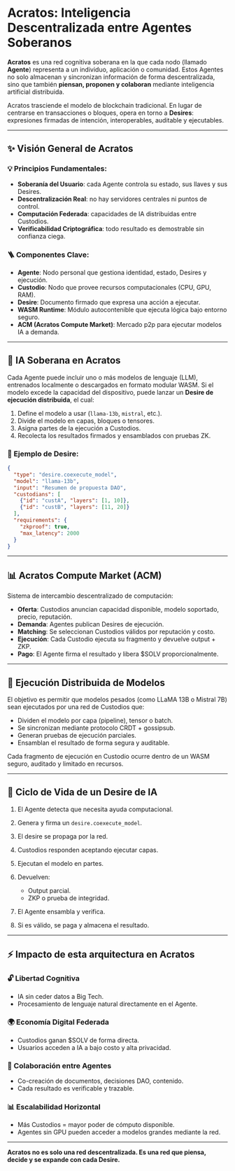# Acratos: Inteligencia Descentralizada entre Agentes Soberanos

**Acratos** es una red cognitiva soberana en la que cada nodo (llamado **Agente**) representa a un individuo, aplicación o comunidad. Estos Agentes no solo almacenan y sincronizan información de forma descentralizada, sino que también **piensan, proponen y colaboran** mediante inteligencia artificial distribuida.

Acratos trasciende el modelo de blockchain tradicional. En lugar de centrarse en transacciones o bloques, opera en torno a **Desires**: expresiones firmadas de intención, interoperables, auditable y ejecutables.

---

## ✨ Visión General de Acratos

### 💡 Principios Fundamentales:

* **Soberanía del Usuario**: cada Agente controla su estado, sus llaves y sus Desires.
* **Descentralización Real**: no hay servidores centrales ni puntos de control.
* **Computación Federada**: capacidades de IA distribuidas entre Custodios.
* **Verificabilidad Criptográfica**: todo resultado es demostrable sin confianza ciega.

### 🪜 Componentes Clave:

* **Agente**: Nodo personal que gestiona identidad, estado, Desires y ejecución.
* **Custodio**: Nodo que provee recursos computacionales (CPU, GPU, RAM).
* **Desire**: Documento firmado que expresa una acción a ejecutar.
* **WASM Runtime**: Módulo autocontenible que ejecuta lógica bajo entorno seguro.
* **ACM (Acratos Compute Market)**: Mercado p2p para ejecutar modelos IA a demanda.

---

## 🤖 IA Soberana en Acratos

Cada Agente puede incluir uno o más modelos de lenguaje (LLM), entrenados localmente o descargados en formato modular WASM. Si el modelo excede la capacidad del dispositivo, puede lanzar un **Desire de ejecución distribuida**, el cual:

1. Define el modelo a usar (`llama-13b`, `mistral`, etc.).
2. Divide el modelo en capas, bloques o tensores.
3. Asigna partes de la ejecución a Custodios.
4. Recolecta los resultados firmados y ensamblados con pruebas ZK.

### 📲 Ejemplo de Desire:

```json
{
  "type": "desire.coexecute_model",
  "model": "llama-13b",
  "input": "Resumen de propuesta DAO",
  "custodians": [
    {"id": "custA", "layers": [1, 10]},
    {"id": "custB", "layers": [11, 20]}
  ],
  "requirements": {
    "zkproof": true,
    "max_latency": 2000
  }
}
```

---

## 📊 Acratos Compute Market (ACM)

Sistema de intercambio descentralizado de computación:

* **Oferta**: Custodios anuncian capacidad disponible, modelo soportado, precio, reputación.
* **Demanda**: Agentes publican Desires de ejecución.
* **Matching**: Se seleccionan Custodios válidos por reputación y costo.
* **Ejecución**: Cada Custodio ejecuta su fragmento y devuelve output + ZKP.
* **Pago**: El Agente firma el resultado y libera \$SOLV proporcionalmente.

---

## 🌌 Ejecución Distribuida de Modelos

El objetivo es permitir que modelos pesados (como LLaMA 13B o Mistral 7B) sean ejecutados por una red de Custodios que:

* Dividen el modelo por capa (pipeline), tensor o batch.
* Se sincronizan mediante protocolo CRDT + gossipsub.
* Generan pruebas de ejecución parciales.
* Ensamblan el resultado de forma segura y auditable.

Cada fragmento de ejecución en Custodio ocurre dentro de un WASM seguro, auditado y limitado en recursos.

---

## 🚀 Ciclo de Vida de un Desire de IA

1. El Agente detecta que necesita ayuda computacional.
2. Genera y firma un `desire.coexecute_model`.
3. El desire se propaga por la red.
4. Custodios responden aceptando ejecutar capas.
5. Ejecutan el modelo en partes.
6. Devuelven:

   * Output parcial.
   * ZKP o prueba de integridad.
7. El Agente ensambla y verifica.
8. Si es válido, se paga y almacena el resultado.

---

## ⚡ Impacto de esta arquitectura en Acratos

### 🔓 Libertad Cognitiva

* IA sin ceder datos a Big Tech.
* Procesamiento de lenguaje natural directamente en el Agente.

### 🌍 Economía Digital Federada

* Custodios ganan \$SOLV de forma directa.
* Usuarios acceden a IA a bajo costo y alta privacidad.

### 🤝 Colaboración entre Agentes

* Co-creación de documentos, decisiones DAO, contenido.
* Cada resultado es verificable y trazable.

### 📊 Escalabilidad Horizontal

* Más Custodios = mayor poder de cómputo disponible.
* Agentes sin GPU pueden acceder a modelos grandes mediante la red.

---

**Acratos no es solo una red descentralizada. Es una red que piensa, decide y se expande con cada Desire.**
